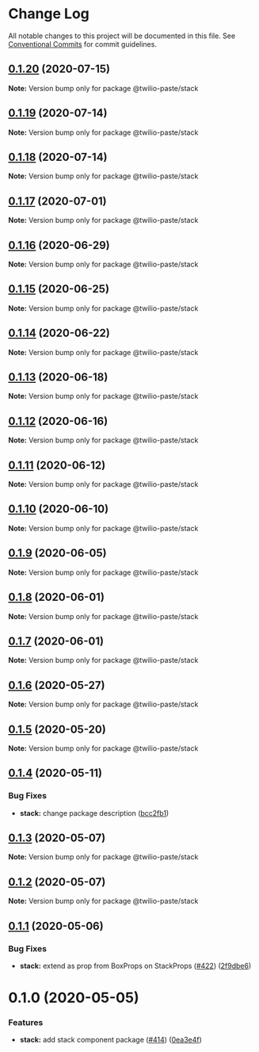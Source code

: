 # Change Log

All notable changes to this project will be documented in this file.
See [Conventional Commits](https://conventionalcommits.org) for commit guidelines.

## [0.1.20](https://github.com/twilio-labs/paste/compare/@twilio-paste/stack@0.1.19...@twilio-paste/stack@0.1.20) (2020-07-15)

**Note:** Version bump only for package @twilio-paste/stack





## [0.1.19](https://github.com/twilio-labs/paste/compare/@twilio-paste/stack@0.1.18...@twilio-paste/stack@0.1.19) (2020-07-14)

**Note:** Version bump only for package @twilio-paste/stack





## [0.1.18](https://github.com/twilio-labs/paste/compare/@twilio-paste/stack@0.1.17...@twilio-paste/stack@0.1.18) (2020-07-14)

**Note:** Version bump only for package @twilio-paste/stack





## [0.1.17](https://github.com/twilio-labs/paste/compare/@twilio-paste/stack@0.1.16...@twilio-paste/stack@0.1.17) (2020-07-01)

**Note:** Version bump only for package @twilio-paste/stack





## [0.1.16](https://github.com/twilio-labs/paste/compare/@twilio-paste/stack@0.1.15...@twilio-paste/stack@0.1.16) (2020-06-29)

**Note:** Version bump only for package @twilio-paste/stack





## [0.1.15](https://github.com/twilio-labs/paste/compare/@twilio-paste/stack@0.1.14...@twilio-paste/stack@0.1.15) (2020-06-25)

**Note:** Version bump only for package @twilio-paste/stack





## [0.1.14](https://github.com/twilio-labs/paste/compare/@twilio-paste/stack@0.1.13...@twilio-paste/stack@0.1.14) (2020-06-22)

**Note:** Version bump only for package @twilio-paste/stack





## [0.1.13](https://github.com/twilio-labs/paste/compare/@twilio-paste/stack@0.1.12...@twilio-paste/stack@0.1.13) (2020-06-18)

**Note:** Version bump only for package @twilio-paste/stack





## [0.1.12](https://github.com/twilio-labs/paste/compare/@twilio-paste/stack@0.1.11...@twilio-paste/stack@0.1.12) (2020-06-16)

**Note:** Version bump only for package @twilio-paste/stack





## [0.1.11](https://github.com/twilio-labs/paste/compare/@twilio-paste/stack@0.1.10...@twilio-paste/stack@0.1.11) (2020-06-12)

**Note:** Version bump only for package @twilio-paste/stack





## [0.1.10](https://github.com/twilio-labs/paste/compare/@twilio-paste/stack@0.1.9...@twilio-paste/stack@0.1.10) (2020-06-10)

**Note:** Version bump only for package @twilio-paste/stack





## [0.1.9](https://github.com/twilio-labs/paste/compare/@twilio-paste/stack@0.1.8...@twilio-paste/stack@0.1.9) (2020-06-05)

**Note:** Version bump only for package @twilio-paste/stack





## [0.1.8](https://github.com/twilio-labs/paste/compare/@twilio-paste/stack@0.1.7...@twilio-paste/stack@0.1.8) (2020-06-01)

**Note:** Version bump only for package @twilio-paste/stack





## [0.1.7](https://github.com/twilio-labs/paste/compare/@twilio-paste/stack@0.1.6...@twilio-paste/stack@0.1.7) (2020-06-01)

**Note:** Version bump only for package @twilio-paste/stack





## [0.1.6](https://github.com/twilio-labs/paste/compare/@twilio-paste/stack@0.1.5...@twilio-paste/stack@0.1.6) (2020-05-27)

**Note:** Version bump only for package @twilio-paste/stack





## [0.1.5](https://github.com/twilio-labs/paste/compare/@twilio-paste/stack@0.1.4...@twilio-paste/stack@0.1.5) (2020-05-20)

**Note:** Version bump only for package @twilio-paste/stack





## [0.1.4](https://github.com/twilio-labs/paste/compare/@twilio-paste/stack@0.1.3...@twilio-paste/stack@0.1.4) (2020-05-11)


### Bug Fixes

* **stack:** change package description ([bcc2fb1](https://github.com/twilio-labs/paste/commit/bcc2fb1973cab6ac761ed53dd63bc815f0437506))





## [0.1.3](https://github.com/twilio-labs/paste/compare/@twilio-paste/stack@0.1.2...@twilio-paste/stack@0.1.3) (2020-05-07)

**Note:** Version bump only for package @twilio-paste/stack





## [0.1.2](https://github.com/twilio-labs/paste/compare/@twilio-paste/stack@0.1.1...@twilio-paste/stack@0.1.2) (2020-05-07)

**Note:** Version bump only for package @twilio-paste/stack





## [0.1.1](https://github.com/twilio-labs/paste/compare/@twilio-paste/stack@0.1.0...@twilio-paste/stack@0.1.1) (2020-05-06)


### Bug Fixes

* **stack:** extend as prop from BoxProps on StackProps ([#422](https://github.com/twilio-labs/paste/issues/422)) ([2f9dbe6](https://github.com/twilio-labs/paste/commit/2f9dbe642e2bdff3c8085c82e44f98c30ffb1e5c))





# 0.1.0 (2020-05-05)


### Features

* **stack:** add stack component package ([#414](https://github.com/twilio-labs/paste/issues/414)) ([0ea3e4f](https://github.com/twilio-labs/paste/commit/0ea3e4f5ecc714396fcbca2434bde9d496d9c4b7))
